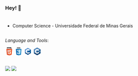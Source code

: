 ### Hey! 👋
#


- Computer Science - Universidade Federal de Minas Gerais

##
*Language and Tools*:
<div style="display: inline_block">
   <img align="center" alt="HTML5" width="26px" src="https://raw.githubusercontent.com/github/explore/80688e429a7d4ef2fca1e82350fe8e3517d3494d/topics/html/html.png" />
   <img align="center" alt="CSS3" width="26px" src="https://raw.githubusercontent.com/github/explore/80688e429a7d4ef2fca1e82350fe8e3517d3494d/topics/css/css.png" />
   <img align="center" alt="C" width="26px" src="https://raw.githubusercontent.com/github/explore/f3e22f0dca2be955676bc70d6214b95b13354ee8/topics/c/c.png" />
   <img align="center" alt="C++" width="26px" src="https://raw.githubusercontent.com/github/explore/180320cffc25f4ed1bbdfd33d4db3a66eeeeb358/topics/cpp/cpp.png" />
</div>


<br />
<br />

<div align="left">
   <img height="180em" src="https://github-readme-stats.vercel.app/api?username=juanJunq&show_icons=true&theme=omni&include_all_commits=true&count_private=true" />
   <img height="180em" src="https://github-readme-stats.vercel.app/api/top-langs/?username=juanJunq&layout=compact&langs_count=7&theme=omni"/>
</div>
